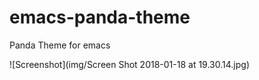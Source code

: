 # emacs-panda-theme
Panda Theme for emacs

![Screenshot](img/Screen Shot 2018-01-18 at 19.30.14.jpg)
